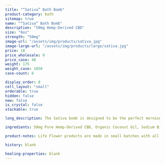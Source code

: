 ```yaml
---
title: "“Sativa” Bath Bomb"
product-category: bath
sitemap: true
name: "“Sativa” Bath Bomb"
description: "50mg Hemp-Derived CBD"
size: "6oz"
strength: "50mg"
image-url: "/assets/img/products/sativa.jpg"
image-large-url: "/assets/img/products/large/sativa.jpg"
price: 18
price_wholesale: 9
price_case: 48
weight: 175
weight_case: 1050
case-count: 6

display_order: 8
cell_layout: "small"
orderable: true
hidden: false
new: false
is_crystal: false
stackable: true

long_description: The Sativa bomb is designed to be the perfect morning bomb. The term "sativa" comes from 4,000 year-old Sanskrit terms meaning "daytime" and "nighttime". Handcrafted with organic, lab-tested plant extract and sage, peppermint, and eucalyptus essential oils. These invigorating oils partner with sea salt to reduce stress and increase blood circulation in the body. The perfect bomb for when you find yourself in a slump. Topped with sage, eucalyptus, and lemongrass.

ingredients: 50mg Pure Hemp-Derived CBD, Organic Coconut Oil, Sodium Bicarbonate, Naturally-derived Citric Acid, Corn Starch, Epsom Salt, Organic Herbs, Essential Oils, Plant-based Color, Witch Hazel, Cleansed & Charged Crystal.

product-notes: Life Flower products are made in small batches with all-natural and boutique ingredients. Orders are processed and shipped in 7-10 business days. Please allow additional time for&nbsp;delivery.

history: blank

healing-properties: blank
---
```

